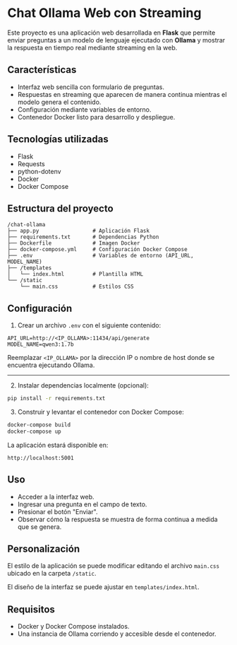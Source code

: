 # Chat Ollama Web con Streaming

Este proyecto es una aplicación web desarrollada en **Flask** que permite enviar preguntas a un modelo de lenguaje ejecutado con **Ollama** y mostrar la respuesta en tiempo real mediante streaming en la web.



## Características

* Interfaz web sencilla con formulario de preguntas.
* Respuestas en streaming que aparecen de manera continua mientras el modelo genera el contenido.
* Configuración mediante variables de entorno.
* Contenedor Docker listo para desarrollo y despliegue.

## Tecnologías utilizadas

* Flask
* Requests
* python-dotenv
* Docker
* Docker Compose


## Estructura del proyecto

```
/chat-ollama
├── app.py                 # Aplicación Flask
├── requirements.txt       # Dependencias Python
├── Dockerfile             # Imagen Docker
├── docker-compose.yml     # Configuración Docker Compose
├── .env                   # Variables de entorno (API_URL, MODEL_NAME)
├── /templates
│   └── index.html         # Plantilla HTML
└── /static
    └── main.css           # Estilos CSS
```


## Configuración

1. Crear un archivo `.env` con el siguiente contenido:

```
API_URL=http://<IP_OLLAMA>:11434/api/generate
MODEL_NAME=qwen3:1.7b
```

Reemplazar `<IP_OLLAMA>` por la dirección IP o nombre de host donde se encuentra ejecutando Ollama.

---

2. Instalar dependencias localmente (opcional):

```bash
pip install -r requirements.txt
```


3. Construir y levantar el contenedor con Docker Compose:

```bash
docker-compose build
docker-compose up
```

La aplicación estará disponible en:

```
http://localhost:5001
```


## Uso

* Acceder a la interfaz web.
* Ingresar una pregunta en el campo de texto.
* Presionar el botón "Enviar".
* Observar cómo la respuesta se muestra de forma continua a medida que se genera.


## Personalización

El estilo de la aplicación se puede modificar editando el archivo `main.css` ubicado en la carpeta `/static`.

El diseño de la interfaz se puede ajustar en `templates/index.html`.


## Requisitos

* Docker y Docker Compose instalados.
* Una instancia de Ollama corriendo y accesible desde el contenedor.
